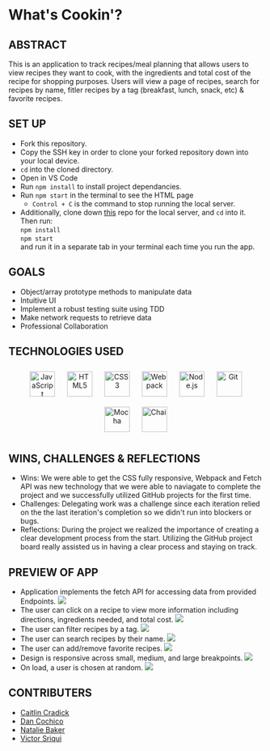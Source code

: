 # What's Cookin'? 

## ABSTRACT
This is an application to track recipes/meal planning that allows users to view recipes they want to cook, with the ingredients and total cost of the recipe for shopping purposes. Users will view a page of recipes, search for recipes by name, fitler recipes by a tag (breakfast, lunch, snack, etc) & favorite recipes. 

## SET UP
- Fork this repository.
- Copy the SSH key in order to clone your forked repository down into your local device.
- `cd` into the cloned directory.
- Open in VS Code
- Run `npm install` to install project dependancies.
- Run `npm start` in the terminal to see the HTML page
  - `Control + C` is the command to stop running the local server.
- Additionally, clone down [this](https://github.com/turingschool-examples/whats-cookin-api) repo for the local server, and `cd` into it. Then run:<br>
`npm install`<br>
`npm start`<br>
and run it in a separate tab in your terminal each time you run the app.

## GOALS 
- Object/array prototype methods to manipulate data
- Intuitive UI
- Implement a robust testing suite using TDD
- Make network requests to retrieve data
- Professional Collaboration 

## TECHNOLOGIES USED 
<div align="center">  
<a href="https://www.javascript.com/" target="_blank"><img style="margin: 10px" src="https://profilinator.rishav.dev/skills-assets/javascript-original.svg" alt="JavaScript" height="50" /></a>  
<a href="https://en.wikipedia.org/wiki/HTML5" target="_blank"><img style="margin: 10px" src="https://profilinator.rishav.dev/skills-assets/html5-original-wordmark.svg" alt="HTML5" height="50" /></a>  
<a href="https://www.w3schools.com/css/" target="_blank"><img style="margin: 10px" src="https://profilinator.rishav.dev/skills-assets/css3-original-wordmark.svg" alt="CSS3" height="50" /></a>  
<a href="https://webpack.js.org/" target="_blank"><img style="margin: 10px" src="https://profilinator.rishav.dev/skills-assets/webpack-original.svg" alt="Webpack" height="50" /></a>  
<a href="https://nodejs.org/" target="_blank"><img style="margin: 10px" src="https://profilinator.rishav.dev/skills-assets/nodejs-original-wordmark.svg" alt="Node.js" height="50" /></a>  
<a href="https://github.com/" target="_blank"><img style="margin: 10px" src="https://profilinator.rishav.dev/skills-assets/git-scm-icon.svg" alt="Git" height="50" /></a>  
<a href="https://mochajs.org/" target="_blank"><img style="margin: 10px" src="https://profilinator.rishav.dev/skills-assets/mocha.png" alt="Mocha" height="50" /></a>  
<a href="https://www.chaijs.com/" target="_blank"><img style="margin: 10px" src="https://profilinator.rishav.dev/skills-assets/chai.png" alt="Chai" height="50" /></a>  
</div>

</td><td valign="top" width="33%">

## WINS, CHALLENGES & REFLECTIONS 
- Wins: We were able to get the CSS fully responsive, Webpack and Fetch API was new technology that we were able to naviagate to complete the project and we successfully utilized GitHub projects for the first time. 
- Challenges: Delegating work was a challenge since each iteration relied on the the last iteration's completion so we didn't run into blockers or bugs. 
- Reflections: During the project we realized the importance of creating a clear development process from the start. Utilizing the GitHub project board really assisted us in having a clear process and staying on track. 

## PREVIEW OF APP 
- Application implements the fetch API for accessing data from provided Endpoints.
![](https://user-images.githubusercontent.com/126428377/239829753-ac3a21f1-3a6a-4c93-8abd-5112830b4ad0.gif)
- The user can click on a recipe to view more information including directions, ingredients needed, and total cost.
![](https://user-images.githubusercontent.com/126428377/239831309-f2e0d1be-dd5c-4820-9ef6-1b2565b6f1d8.gif)
- The user can filter recipes by a tag.
![](https://user-images.githubusercontent.com/126428377/239832532-58d8a9e5-44c3-4f80-aa51-f58d4648b986.gif)
- The user can search recipes by their name.
![](https://user-images.githubusercontent.com/126428377/239833423-5fdb8d49-03ca-427f-adf8-e1a73078da56.gif)
- The user can add/remove favorite recipes.
![](https://user-images.githubusercontent.com/126428377/239834042-8f636bee-8241-4d0e-bdae-7eca2c72f3a1.gif)
- Design is responsive across small, medium, and large breakpoints.
![](https://user-images.githubusercontent.com/126428377/240078646-b7d653d8-b821-43ad-9b53-6a395063470f.gif)
- On load, a user is chosen at random.
![](https://user-images.githubusercontent.com/126428377/239835784-28a4545b-0fb0-4380-9e17-09dbf1880799.gif)

## CONTRIBUTERS 
- [Caitlin Cradick](https://github.com/caitlincradick)
- [Dan Cochico](https://github.com/dcochico)
- [Natalie Baker](https://github.com/Nathelene)
- [Victor Sriqui](https://github.com/vsriqui)






